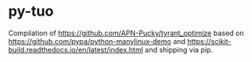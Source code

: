 # py-tuo

Compilation of https://github.com/APN-Pucky/tyrant_optimize based on https://github.com/pypa/python-manylinux-demo and https://scikit-build.readthedocs.io/en/latest/index.html and shipping via pip.
